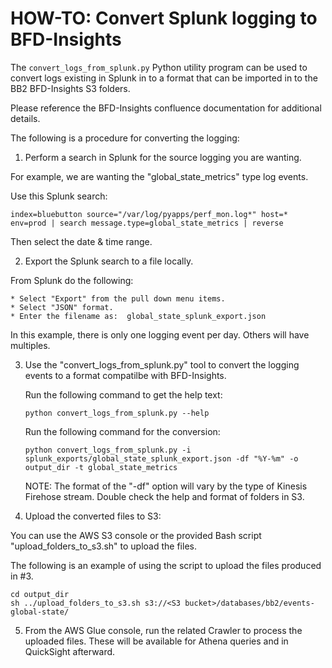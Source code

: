 # HOW-TO: Convert Splunk logging to BFD-Insights

The `convert_logs_from_splunk.py` Python utility program can be used to convert logs existing in Splunk in to a format that can be imported in to the BB2 BFD-Insights S3 folders.


Please reference the BFD-Insights confluence documentation for additional details.


The following is a procedure for converting the logging:

1. Perform a search in Splunk for the source logging you are wanting.

  For example, we are wanting the "global_state_metrics" type log events.

  Use this Splunk search:

  ```
  index=bluebutton source="/var/log/pyapps/perf_mon.log*" host=* env=prod | search message.type=global_state_metrics | reverse
  ```

  Then select the date & time range.

2. Export the Splunk search to a file locally.

  From Splunk do the following:

    * Select "Export" from the pull down menu items.
    * Select "JSON" format.
    * Enter the filename as:  global_state_splunk_export.json

  In this example, there is only one logging event per day. Others will have multiples.

3. Use the "convert_logs_from_splunk.py" tool to convert the logging events to a format compatilbe with BFD-Insights.

   Run the following command to get the help text:

   ```
   python convert_logs_from_splunk.py --help
   ```

   Run the following command for the conversion:
   ```
   python convert_logs_from_splunk.py -i splunk_exports/global_state_splunk_export.json -df "%Y-%m" -o output_dir -t global_state_metrics
   ```

   NOTE:  The format of the "-df" option will vary by the type of Kinesis Firehose stream. Double check the help and format of folders in S3.

4. Upload the converted files to S3:

  You can use the AWS S3 console or the provided Bash script "upload_folders_to_s3.sh" to upload the files.

  The following is an example of using the script to upload the files produced in #3.

  ```
  cd output_dir
  sh ../upload_folders_to_s3.sh s3://<S3 bucket>/databases/bb2/events-global-state/
  ```

5. From the AWS Glue console, run the related Crawler to process the uploaded files. These will be available for Athena queries and in QuickSight afterward.
